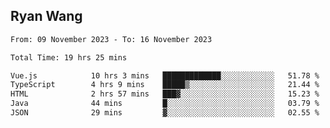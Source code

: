 ## Ryan Wang

<!--START_SECTION:waka-->

```txt
From: 09 November 2023 - To: 16 November 2023

Total Time: 19 hrs 25 mins

Vue.js            10 hrs 3 mins   █████████████░░░░░░░░░░░░   51.78 %
TypeScript        4 hrs 9 mins    █████▒░░░░░░░░░░░░░░░░░░░   21.44 %
HTML              2 hrs 57 mins   ███▓░░░░░░░░░░░░░░░░░░░░░   15.23 %
Java              44 mins         █░░░░░░░░░░░░░░░░░░░░░░░░   03.79 %
JSON              29 mins         ▓░░░░░░░░░░░░░░░░░░░░░░░░   02.55 %
```

<!--END_SECTION:waka-->
